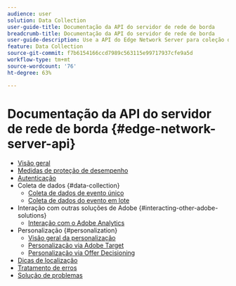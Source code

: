 ```yaml
---
audience: user
solution: Data Collection
user-guide-title: Documentação da API do servidor de rede de borda
breadcrumb-title: Documentação da API do servidor de rede de borda
user-guide-description: Use a API do Edge Network Server para coleção de dados, personalização, publicidade e casos de uso de marketing com serviços da Experience Cloud ou do Experience Platform Edge.
feature: Data Collection
source-git-commit: f7b6154166ccd7989c563115e99717937cfe9a5d
workflow-type: tm+mt
source-wordcount: '76'
ht-degree: 63%

---
```



# Documentação da API do servidor de rede de borda {#edge-network-server-api}

* [Visão geral](overview.md)
* [Medidas de proteção de desempenho](guardrails.md)
* [Autenticação](authentication.md)
* Coleta de dados {#data-collection}
   * [Coleta de dados de evento único](interactive-data-collection.md)
   * [Coleta de dados do evento em lote](non-interactive-data-collection.md)
* Interação com outras soluções de Adobe {#interacting-other-adobe-solutions}
   * [Interação com o Adobe Analytics](interacting-adobe-analytics.md)
* Personalização {#personalization}
   * [Visão geral da personalização](personalization-overview.md)
   * [Personalização via Adobe Target](personalization-target.md)
   * [Personalização via Offer Decisioning](personalization-offer-decisioning.md)
* [Dicas de localização](location-hints.md)
* [Tratamento de erros](error-handling.md)
* [Solução de problemas](troubleshooting.md)